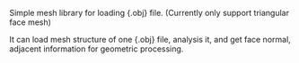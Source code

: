Simple mesh library for loading {.obj} file. (Currently only support triangular face mesh)

It can load mesh structure of one {.obj} file, analysis it, and get face normal, adjacent information for geometric processing.
